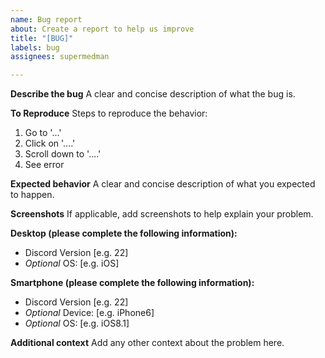 ```yaml
---
name: Bug report
about: Create a report to help us improve
title: "[BUG]"
labels: bug
assignees: supermedman

---
```


**Describe the bug**
A clear and concise description of what the bug is.

**To Reproduce**
Steps to reproduce the behavior:
1. Go to '...'
2. Click on '....'
3. Scroll down to '....'
4. See error

**Expected behavior**
A clear and concise description of what you expected to happen.

**Screenshots**
If applicable, add screenshots to help explain your problem.

**Desktop (please complete the following information):**
 - Discord Version [e.g. 22]
 - *Optional* OS: [e.g. iOS]
   
**Smartphone (please complete the following information):**
 - Discord Version [e.g. 22]
 - *Optional* Device: [e.g. iPhone6]
 - *Optional* OS: [e.g. iOS8.1]

**Additional context**
Add any other context about the problem here.
